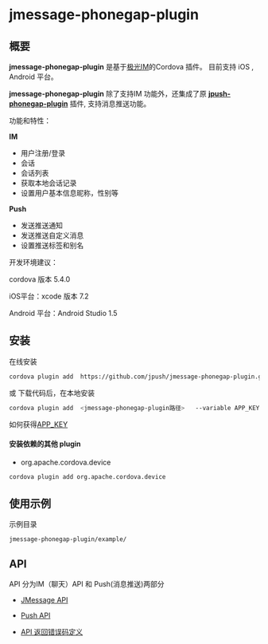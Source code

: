 
# jmessage-phonegap-plugin

## 概要

**jmessage-phonegap-plugin** 是基于[极光IM](http://docs.jpush.io/guideline/jmessage_guide/)的Cordova 插件。 目前支持 iOS , Android 平台。

**jmessage-phonegap-plugin**  除了支持IM 功能外，还集成了原 [**jpush-phonegap-plugin**](https://github.com/jpush/jpush-phonegap-plugin) 插件,  支持消息推送功能。


功能和特性：

**IM**
+ 用户注册/登录
+ 会话
+ 会话列表
+ 获取本地会话记录
+ 设置用户基本信息昵称，性别等

**Push**
+ 发送推送通知
+ 发送推送自定义消息
+ 设置推送标签和别名

开发环境建议：


cordova 版本 5.4.0 

iOS平台：xcode 版本 7.2

Android 平台：Android Studio 1.5





## 安装

在线安装

```sh
cordova plugin add  https://github.com/jpush/jmessage-phonegap-plugin.git --variable APP_KEY="<your app key>"
```

或 下载代码后，在本地安装

```sh
cordova plugin add  <jmessage-phonegap-plugin路径>   --variable APP_KEY="<your app key>"
```



如何获得[APP_KEY](http://docs.jpush.io/guideline/statistical_report/)





#### 安装依赖的其他 plugin

+ org.apache.cordova.device

```sh
cordova plugin add org.apache.cordova.device
```



## 使用示例

示例目录

`jmessage-phonegap-plugin/example/`





## API 

API 分为IM（聊天）API 和  Push(消息推送)两部分

+ [JMessage API](doc/JMessage_API.md)

+ [Push API](doc/JPush_API.md)

+ [API 返回错误码定义](http://docs.jpush.io/client/im_errorcode/)








